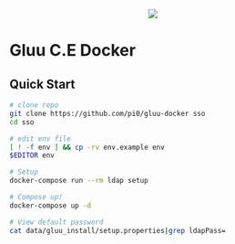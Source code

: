 <p align="center"><img src="https://www.gluu.org/wp-content/themes/gluu/images/gl.png"></p>

# Gluu C.E Docker

## Quick Start

```bash
# clone repo
git clone https://github.com/pi0/gluu-docker sso
cd sso

# edit env file
[ ! -f env ] && cp -rv env.example env
$EDITOR env 

# Setup
docker-compose run --rm ldap setup

# Compose up!
docker-compose up -d

# View default password
cat data/gluu_install/setup.properties|grep ldapPass=
```

